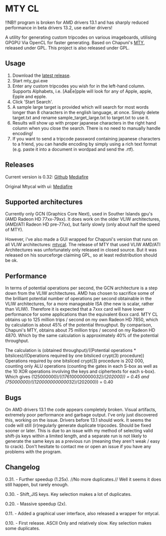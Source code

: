 MTY CL
======
!!NB!! program is broken for AMD drivers 13.1 and has sharply reduced performance in beta drivers 13.2, use earlier drivers!


A utility for generating custom tripcodes on various imageboards, utilising GPGPU Via OpenCL for faster generating.
Based on Chapuni's [MTY](http://naniya.sourceforge.jp/), released under GPL.
This project is also released under GPL.

Usage
-----
1. Download the [latest release](https://github.com/madsbuvi/MTY_CL/raw/master/Release/mty_cl_032.rar).
2. Start mty_gui.exe
3. Enter any custom tripcodes you wish for in the left-hand column. Supports Alphabets, i.e. [AaEe]pple will look for any of Apple, apple, Epple and epple.
4. Click 'Start Search'.
5. A sample large target is provided which will search for most words longer than 8 characters in the english language, at once. Simply delete target.txt and rename sample_target_large.txt to target.txt to use it.
6. Results will show up with proper japanese characters in the right hand column when you close the search. There is no need to manually handle encoding!
7. If you want to send a tripcode password containing japanese characters to a friend, you can handle encoding by simply using a rich text format (e.g. paste it into a document in wordpad and send the .rtf).

Releases
--------
Current version is 0.32:
[Github](https://github.com/madsbuvi/MTY_CL/raw/master/Release/mty_cl_032.rar)
[Mediafire](http://www.mediafire.com/download.php?5mqp9wbo82uc5ms)

Original Mtycal with ui:
[Mediafire](http://www.mediafire.com/download.php?27p2lir4kedb721)

Supported architectures
-----------------------
Currently only GCN (Graphics Core Next), used in Souther Islands gpu's (AMD Radeon HD 77xx-79xx).
It does work on the older VLIW architectures, (AMD/ATI Radeon HD pre-77xx), but fairly slowly (only about half the speed of MTY).

However, i've also made a GUI wrapped for Chapuni's version that runs on all VLIW architectures: [mtycal](https://github.com/downloads/madsbuvi/MTY_CL/mtycal.rar).
The release of MTY that used VLIW AMD/ATI Architectures was unfortunately only released in closed source.
But it was released on his sourceforge claiming GPL, so at least redistribution should be ok.

Performance
-----------
In terms of potential operations per second, the GCN architecture is a step down from the VLIW architectures. AMD has chosen to sacrifice
some of the brilliant potential number of operations per second obtainable in the VLIW architectures, for a more manageable ISA (the new is scalar, rather than VLIW).
Therefore it is expected that a 7xxx card will have lower performance for some applications than the equivalent 6xxx card.
MTY CL obtains up to 125 million trips / second on my own Radeon HD 7850, which by calculation is about 45% of the potential throughput.
By comparison, Chapuni's MTY, obtains about 75 million trips / second on my Radeon HD 4870. Which by the same calculation is approximately 40% of the potential throughput.

The calculation is (obtained throughput)/((Potential operations * bitslices)/(Operations required by one bitsliced crypt(3) procedure))
Operations required by one bitsliced crypt(3) procedure is 202 000, counting only ALU operations (counting the gates in each S-box as well as the 10 XOR operations involving the keys and ciphertexts for each s-box).
Which gives (125000000)/((1761000000000*32)/(202000)) = 0.45 and (75000000)/((1200000000000*32)/(202000)) = 0.40

Bugs
----
On AMD drivers 13.1 the code appears completely broken. Visual artifacts, extremely poor performance and garbage output. I've only just discovered this, working on the issue. Drivers before 13.1 should work.
It seems the code will still (ir)regularly generate duplicate tripcodes. Should be fixed sooner or later. This is due to an issue with my method of selecting valid shift-jis keys within a limited length, and a separate run is not likely to generate the same keys as a previous run (meaning they aren't weak / easy to crack).
Don't hesitate to contact me or open an issue if you have any problems with the program.

Changelog
---------
0.31. - Further speedup (1.25x). //No more duplicates.// Well it seems it does still happen, but rarely enough.

0.30. - Shift_JIS keys. Key selection makes a lot of duplicates.

0.20. - Massive speedup (2x).

0.11. - Added a graphical user interface, also released a wrapper for mtycal.

0.10. - First release. ASCII Only and relatively slow. Key selection makes some duplicates.
